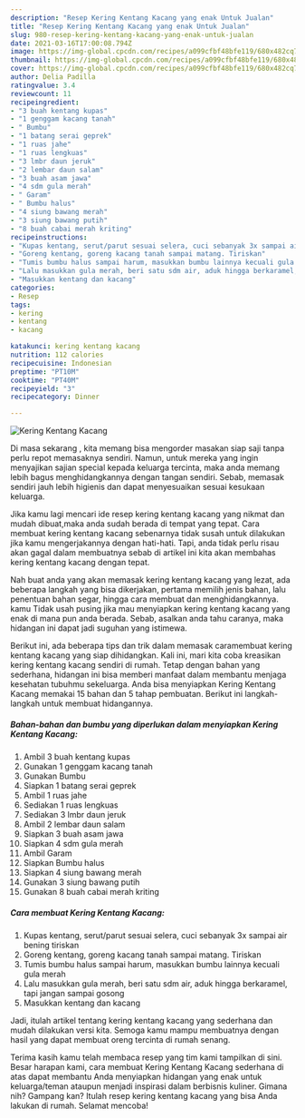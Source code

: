 ```yaml
---
description: "Resep Kering Kentang Kacang yang enak Untuk Jualan"
title: "Resep Kering Kentang Kacang yang enak Untuk Jualan"
slug: 980-resep-kering-kentang-kacang-yang-enak-untuk-jualan
date: 2021-03-16T17:00:08.794Z
image: https://img-global.cpcdn.com/recipes/a099cfbf48bfe119/680x482cq70/kering-kentang-kacang-foto-resep-utama.jpg
thumbnail: https://img-global.cpcdn.com/recipes/a099cfbf48bfe119/680x482cq70/kering-kentang-kacang-foto-resep-utama.jpg
cover: https://img-global.cpcdn.com/recipes/a099cfbf48bfe119/680x482cq70/kering-kentang-kacang-foto-resep-utama.jpg
author: Delia Padilla
ratingvalue: 3.4
reviewcount: 11
recipeingredient:
- "3 buah kentang kupas"
- "1 genggam kacang tanah"
- " Bumbu"
- "1 batang serai geprek"
- "1 ruas jahe"
- "1 ruas lengkuas"
- "3 lmbr daun jeruk"
- "2 lembar daun salam"
- "3 buah asam jawa"
- "4 sdm gula merah"
- " Garam"
- " Bumbu halus"
- "4 siung bawang merah"
- "3 siung bawang putih"
- "8 buah cabai merah kriting"
recipeinstructions:
- "Kupas kentang, serut/parut sesuai selera, cuci sebanyak 3x sampai air bening tiriskan"
- "Goreng kentang, goreng kacang tanah sampai matang. Tiriskan"
- "Tumis bumbu halus sampai harum, masukkan bumbu lainnya kecuali gula merah"
- "Lalu masukkan gula merah, beri satu sdm air, aduk hingga berkaramel, tapi jangan sampai gosong"
- "Masukkan kentang dan kacang"
categories:
- Resep
tags:
- kering
- kentang
- kacang

katakunci: kering kentang kacang 
nutrition: 112 calories
recipecuisine: Indonesian
preptime: "PT10M"
cooktime: "PT40M"
recipeyield: "3"
recipecategory: Dinner

---
```



![Kering Kentang Kacang](https://img-global.cpcdn.com/recipes/a099cfbf48bfe119/680x482cq70/kering-kentang-kacang-foto-resep-utama.jpg)

Di masa  sekarang , kita memang bisa mengorder masakan siap saji tanpa perlu repot memasaknya sendiri. Namun, untuk mereka yang ingin menyajikan sajian special kepada keluarga tercinta, maka anda memang lebih bagus menghidangkannya dengan tangan sendiri. Sebab, memasak sendiri jauh lebih higienis dan dapat menyesuaikan sesuai kesukaan keluarga.

Jika kamu lagi mencari ide resep kering kentang kacang yang nikmat dan mudah dibuat,maka anda sudah berada di tempat yang tepat. Cara membuat kering kentang kacang  sebenarnya tidak susah untuk dilakukan jika kamu mengerjakannya dengan hati-hati. Tapi, anda tidak perlu risau akan gagal dalam membuatnya 
sebab di artikel ini kita akan membahas kering kentang kacang dengan tepat.  



Nah buat anda yang akan memasak kering kentang kacang yang lezat, ada beberapa langkah yang bisa dikerjakan, pertama memilih jenis bahan, lalu penentuan bahan segar, hingga cara membuat dan menghidangkannya. kamu Tidak usah pusing jika mau menyiapkan kering kentang kacang yang enak di mana pun anda berada. Sebab, asalkan anda  tahu caranya, maka hidangan ini dapat jadi suguhan yang istimewa.

Berikut ini, ada beberapa tips dan trik dalam memasak caramembuat kering kentang kacang yang siap dihidangkan. Kali ini, mari kita coba kreasikan kering kentang kacang sendiri di rumah. Tetap dengan bahan yang sederhana, hidangan ini bisa memberi manfaat dalam membantu menjaga kesehatan tubuhmu sekeluarga. Anda bisa menyiapkan Kering Kentang Kacang memakai 15 bahan dan 5 tahap pembuatan. Berikut ini langkah-langkah untuk membuat hidangannya.

<!--inarticleads1-->

##### Bahan-bahan dan bumbu yang diperlukan dalam menyiapkan Kering Kentang Kacang:

1. Ambil 3 buah kentang kupas
1. Gunakan 1 genggam kacang tanah
1. Gunakan  Bumbu
1. Siapkan 1 batang serai geprek
1. Ambil 1 ruas jahe
1. Sediakan 1 ruas lengkuas
1. Sediakan 3 lmbr daun jeruk
1. Ambil 2 lembar daun salam
1. Siapkan 3 buah asam jawa
1. Siapkan 4 sdm gula merah
1. Ambil  Garam
1. Siapkan  Bumbu halus
1. Siapkan 4 siung bawang merah
1. Gunakan 3 siung bawang putih
1. Gunakan 8 buah cabai merah kriting




<!--inarticleads2-->

##### Cara membuat Kering Kentang Kacang:

1. Kupas kentang, serut/parut sesuai selera, cuci sebanyak 3x sampai air bening tiriskan
1. Goreng kentang, goreng kacang tanah sampai matang. Tiriskan
1. Tumis bumbu halus sampai harum, masukkan bumbu lainnya kecuali gula merah
1. Lalu masukkan gula merah, beri satu sdm air, aduk hingga berkaramel, tapi jangan sampai gosong
1. Masukkan kentang dan kacang




Jadi, itulah artikel tentang  kering kentang kacang  yang sederhana dan mudah dilakukan versi kita. Semoga kamu mampu membuatnya dengan hasil yang dapat membuat oreng tercinta di rumah senang. 

Terima kasih kamu telah membaca resep yang tim kami tampilkan di sini. Besar harapan kami, cara membuat  Kering Kentang Kacang sederhana di atas dapat membantu Anda menyiapkan hidangan yang enak untuk keluarga/teman ataupun menjadi inspirasi dalam berbisnis kuliner. Gimana nih? Gampang kan? Itulah resep kering kentang kacang yang bisa Anda lakukan di rumah. Selamat mencoba!

